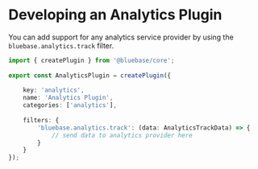 # Developing an Analytics Plugin

You can add support for any analytics service provider by using the `bluebase.analytics.track` filter.

```typescript
import { createPlugin } from '@bluebase/core';
​
export const AnalyticsPlugin = createPlugin({
​
    key: 'analytics',
    name: 'Analytics Plugin',
    categories: ['analytics'],
    
    filters: {
        'bluebase.analytics.track': (data: AnalyticsTrackData) => {
            // send data to analytics provider here
        }
    }
});
```


